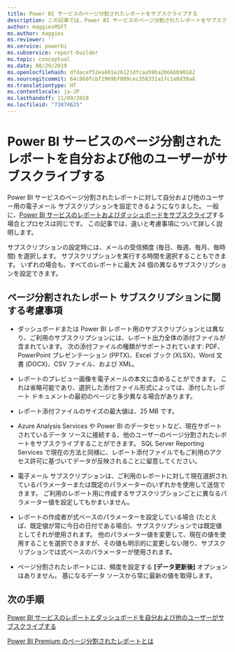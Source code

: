 ```yaml
---
title: Power BI サービスのページ分割されたレポートをサブスクライブする
description: この記事では、Power BI サービスのページ分割されたレポートをサブスクライブする際の留意点について説明します。
author: maggiesMSFT
ms.author: maggies
ms.reviewer: ''
ms.service: powerbi
ms.subservice: report-builder
ms.topic: conceptual
ms.date: 08/29/2019
ms.openlocfilehash: dfdacef52ea601e26121dfcaa59ba2b66bb90182
ms.sourcegitcommit: 64c860fcbf2969bf089cec358331a1fc1e0d39a8
ms.translationtype: HT
ms.contentlocale: ja-JP
ms.lasthandoff: 11/09/2019
ms.locfileid: "73874625"
---
```

# <a name="subscribe-yourself-and-others-to-paginated-reports-in-the-power-bi-service"></a>Power BI サービスのページ分割されたレポートを自分および他のユーザーがサブスクライブする 

Power BI サービスのページ分割されたレポートに対して自分および他のユーザー用の電子メール サブスクリプションを設定できるようになりました。 一般に、[Power BI サービスのレポートおよびダッシュボードをサブスクライブ](service-report-subscribe.md)する場合とプロセスは同じです。 この記事では、違いと考慮事項について詳しく説明します。 

サブスクリプションの設定時には、メールの受信頻度 (毎日、毎週、毎月、毎時間) を選択します。 サブスクリプションを実行する時間を選択することもできます。 いずれの場合も、すべてのレポートに最大 24 個の異なるサブスクリプションを設定できます。 

## <a name="considerations-for-paginated-report-subscriptions"></a>ページ分割されたレポート サブスクリプションに関する考慮事項 

- ダッシュボードまたは Power BI レポート用のサブスクリプションとは異なり、ご利用のサブスクリプションには、レポート出力全体の添付ファイルが含まれています。  次の添付ファイルの種類がサポートされています: PDF、PowerPoint プレゼンテーション (PPTX)、Excel ブック (XLSX)、Word 文書 (DOCX)、CSV ファイル、および XML。

- レポートのプレビュー画像を電子メールの本文に含めることができます。  これは省略可能であり、選択した添付ファイル形式によっては、添付したレポート ドキュメントの最初のページと多少異なる場合があります。 

- レポート添付ファイルのサイズの最大値は、25 MB です。 

- Azure Analysis Services や Power BI のデータセットなど、現在サポートされているデータ ソースに接続する、他のユーザーのページ分割されたレポートをサブスクライブすることができます。 SQL Server Reporting Services で現在の方法と同様に、レポート添付ファイルでもご利用のアクセス許可に基づいてデータが反映されることに留意してください。 

- 電子メール サブスクリプションは、ご利用のレポートに対して現在選択されているパラメーターまたは既定のパラメーターのいずれかを使用して送信できます。  ご利用のレポート用に作成するサブスクリプションごとに異なるパラメーター値を設定してもかまいません。 

- レポートの作成者が式ベースのパラメーターを設定している場合 (たとえば、既定値が常に今日の日付である場合)、サブスクリプションでは既定値としてそれが使用されます。 他のパラメーター値を変更して、現在の値を使用することを選択できますが、その値も明示的に変更しない限り、サブスクリプションでは式ベースのパラメーターが使用されます。

- ページ分割されたレポートには、頻度を設定する **[データ更新後]** オプションはありません。 基になるデータ ソースから常に最新の値を取得します。 

## <a name="next-steps"></a>次の手順

[Power BI サービスのレポートとダッシュボードを自分および他のユーザーがサブスクライブする](service-report-subscribe.md)

[Power BI Premium のページ分割されたレポートとは](paginated-reports-report-builder-power-bi.md)
